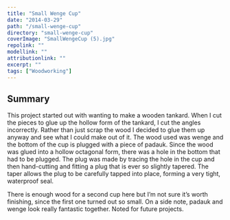 ```yaml
---
title: "Small Wenge Cup"
date: "2014-03-29"
path: "/small-wenge-cup"
directory: "small-wenge-cup"
coverImage: "SmallWengeCup (5).jpg"
repolink: ""
modellink: ""
attributionlink: ""
excerpt: ""
tags: ["Woodworking"]
---
```


## Summary

This project started out with wanting to make a wooden tankard. When I cut the pieces to glue up the hollow form of the tankard, I cut the angles incorrectly. Rather than just scrap the wood I decided to glue them up anyway and see what I could make out of it. The wood used was wenge and the bottom of the cup is plugged with a piece of padauk. Since the wood was glued into a hollow octagonal form, there was a hole in the bottom that had to be plugged. The plug was made by tracing the hole in the cup and then hand-cutting and fitting a plug that is ever so slightly tapered. The taper allows the plug to be carefully tapped into place, forming a very tight, waterproof seal.

There is enough wood for a second cup here but I’m not sure it’s worth finishing, since the first one turned out so small. On a side note, padauk and wenge look really fantastic together. Noted for future projects.